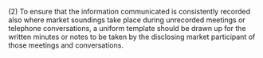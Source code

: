 (2) To ensure that the information communicated is consistently recorded also where market soundings take place during unrecorded meetings or telephone conversations, a uniform template should be drawn up for the written minutes or notes to be taken by the disclosing market participant of those meetings and conversations.